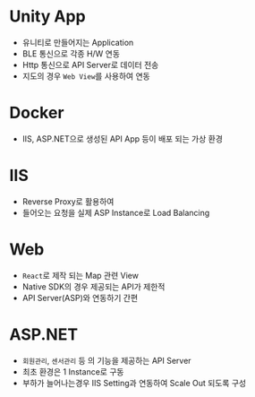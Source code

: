 # Unity App
 - 유니티로 만들어지는 Application
 - BLE 통신으로 각종 H/W 연동
 - Http 통신으로 API Server로 데이터 전송
 - 지도의 경우 `Web View`를 사용하여 연동

# Docker
 - IIS, ASP.NET으로 생성된 API App 등이 배포 되는 가상 환경

# IIS
 - Reverse Proxy로 활용하여
 - 들어오는 요청을 실제 ASP Instance로 Load Balancing

# Web
 - `React`로 제작 되는 Map 관련 View
 - Native SDK의 경우 제공되는 API가 제한적
 - API Server(ASP)와 연동하기 간편

# ASP.NET
 - `회원관리`, `센서관리` 등 의 기능을 제공하는 API Server
 - 최초 환경은 1 Instance로 구동
 - 부하가 늘어나는경우 IIS Setting과 연동하여 Scale Out 되도록 구성
